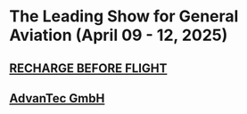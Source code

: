 # The Leading Show for General Aviation (April 09 - 12, 2025)

## [RECHARGE BEFORE FLIGHT](https://vaeridion.com/)
## [AdvanTec GmbH](https://advantecgmbh.de/)

